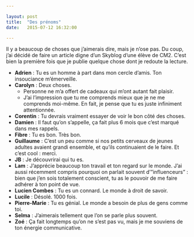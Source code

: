 ```yaml
---

layout: post
title:  "Des prénoms"
date:   2015-07-12 16:32:00

---
```


Il y a beaucoup de choses que j’aimerais dire, mais je n’ose pas. Du coup, j’ai décidé de faire un article digne d’un Skyblog d’une élève de CM2. C’est bien la première fois que je publie quelque chose dont je redoute la lecture.

* **Adrien** : Tu es un homme à part dans mon cercle d’amis. Ton insouciance m’émerveille.
* **Carolyn** : Deux choses.
	* Personne ne m’a offert de cadeaux qui m’ont autant fait plaisir. 
	* J’ai l’impression que tu me comprends mieux que je ne me comprends moi-même. En fait, je pense que tu es juste infiniment attentionnée.
* **Corentin** : Tu devrais vraiment essayer de voir le bon côté des choses.
* **Damien** : Il faut qu’on s’appelle, ça fait plus 6 mois que c’est marqué dans mes rappels.
* **Fibre** : Tu es bon. Très bon.
* **Guillaume** : C’est un peu comme si nos petits cerveaux de jeunes adultes avaient grandi ensemble, et qu’ils continuaient de le faire. Et c’est cool : merci.
* **JB** : Je découvrirai qui tu es.
* **Lam** : J’apprécie beaucoup ton travail et ton regard sur le monde. J’ai aussi récemment compris pourquoi on parlait souvent d’”influenceurs” : bien que j’en sois totalement conscient, tu as le pouvoir de me faire adhérer à ton point de vue.
* **Lucien Combes** : Tu es un connard. Le monde à droit de savoir.
* **Lucile** : Désolé. 1000 fois.
* **Pierre-Marie** : Tu es génial. Le monde a besoin de plus de gens comme toi.
* **Selma** : J’aimerais tellement que l’on se parle plus souvent.
* **Zoé** : Ça fait longtemps qu’on ne s’est pas vu, mais je me souviens de ton énergie communicative.